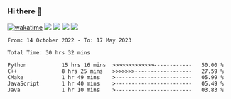 ### Hi there 👋
[![wakatime](https://wakatime.com/badge/user/368879df-dc38-4b1a-86c4-8a2054a0e074.svg)](https://wakatime.com/@368879df-dc38-4b1a-86c4-8a2054a0e074)
<img src="https://img.shields.io/badge/Windows-0078D6?style=flat&logo=Windows&logoColor=white">
<img src="https://img.shields.io/badge/IntelliJ_IDEA-000000.svg?style=flat&logo=IntelliJ-IDEA&logoColor=white">
<img src="https://img.shields.io/badge/Visual_Studio_Code-007ACC?style=flat&logo=Visual-Studio-Code&logoColor=white">
<img src="https://img.shields.io/badge/Discord-5865F2?label=kano%233578&style=flat&logo=discord&logoColor=white">
<br>


<!--START_SECTION:waka-->

```text
From: 14 October 2022 - To: 17 May 2023

Total Time: 30 hrs 32 mins

Python           15 hrs 16 mins  >>>>>>>>>>>>>------------   50.00 %
C++              8 hrs 25 mins   >>>>>>>------------------   27.59 %
CMake            1 hr 49 mins    >------------------------   05.99 %
JavaScript       1 hr 40 mins    >------------------------   05.49 %
Java             1 hr 10 mins    >------------------------   03.83 %
```

<!--END_SECTION:waka-->
